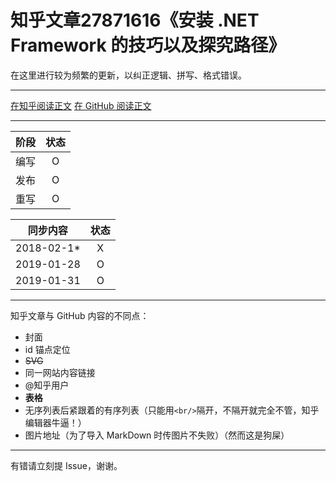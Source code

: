 知乎文章27871616《安装 .NET Framework 的技巧以及探究路径》
========================================

在这里进行较为频繁的更新，以纠正逻辑、拼写、格式错误。

----

[在知乎阅读正文](//zhuanlan.zhihu.com/p/27871616)
[在 GitHub 阅读正文](md4GitHub.md)

----

| 阶段 | 状态 |
|-|:-:|
| 编写 | O |
| 发布 | O |
| 重写 | O |

| 同步内容 | 状态 |
|-|:-:|
| 2018-02-1* | X |
| 2019-01-28 | O |
| 2019-01-31 | O |

----

知乎文章与 GitHub 内容的不同点：
* 封面
* id 锚点定位
* ~~SVG~~
* 同一网站内容链接
* @知乎用户
* **表格**
* 无序列表后紧跟着的有序列表（只能用`<br/>`隔开，不隔开就完全不管，知乎编辑器牛逼！）
* 图片地址（为了导入 MarkDown 时传图片不失败）（然而这是狗屎）

----

有错请立刻提 Issue，谢谢。
